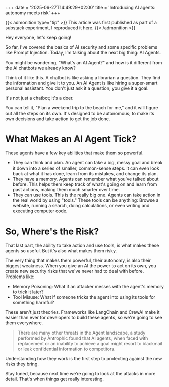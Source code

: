 +++
date = '2025-06-27T14:49:29+02:00'
title = 'Introducing AI agents: autonomy meets risk'
+++

{{< admonition type="tip" >}}
This article was first published as part of a substack experiment, I reproduced it here.
{{< /admonition >}}

Hey everyone, let's keep going!

So far, I've covered the basics of AI security and some specific problems like Prompt Injection. Today, I’m talking about the next big thing: AI Agents.

You might be wondering, "What's an AI Agent?" and how is it different from the AI chatbots we already know?

Think of it like this. A chatbot is like asking a librarian a question. They find the information and give it to you. An AI Agent is like hiring a super-smart personal assistant. You don't just ask it a question; you give it a goal.

It's not just a chatbot; it's a doer.

You can tell it, "Plan a weekend trip to the beach for me," and it will figure out all the steps on its own. It's designed to be autonomous; to make its own decisions and take action to get the job done.

# What Makes an AI Agent Tick?

These agents have a few key abilities that make them so powerful.

- They can think and plan. An agent can take a big, messy goal and break it down into a series of smaller, common-sense steps. It can even look back at what it has done, learn from its mistakes, and change its plan.
- They have a memory. Agents can remember what you've talked about before. This helps them keep track of what's going on and learn from past actions, making them much smarter over time.
- They can use tools. This is the really big one. Agents can take action in the real world by using "tools." These tools can be anything: Browse a website, running a search, doing calculations, or even writing and executing computer code.

# So, Where's the Risk?

That last part, the ability to take action and use tools, is what makes these agents so useful. But it's also what makes them risky.

The very thing that makes them powerful, their autonomy, is also their biggest weakness. When you give an AI the power to act on its own, you create new security risks that we've never had to deal with before. Problems like:

- Memory Poisoning: What if an attacker messes with the agent's memory to trick it later?
- Tool Misuse: What if someone tricks the agent into using its tools for something harmful?

These aren't just theories. Frameworks like LangChain and CrewAI make it easier than ever for developers to build these agents, so we're going to see them everywhere.

> There are many other threats in the Agent landscape, a study performed by Antrophic found that AI agents, when faced with replacement or an inability to achieve a goal might resort to blackmail or leak confidential information to competitors.

Understanding how they work is the first step to protecting against the new risks they bring.

Stay tuned, because next time we’re going to look at the attacks in more detail. That's when things get really interesting.
